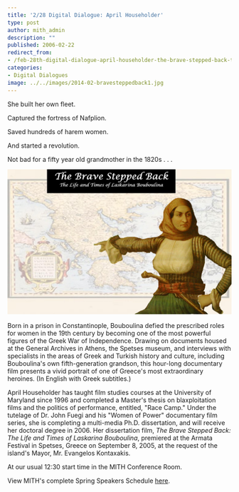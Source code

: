 ```yaml
---
title: '2/28 Digital Dialogue: April Householder'
type: post
author: mith_admin
description: ""
published: 2006-02-22
redirect_from: 
- /feb-28th-digital-dialogue-april-householder-the-brave-stepped-back-the-life-and-times-of-laskarina-bouboulina/
categories:
- Digital Dialogues
image: ../../images/2014-02-bravesteppedback1.jpg
---
```

She built her own fleet.

Captured the fortress of Nafplion.

Saved hundreds of harem women.

And started a revolution.

Not bad for a fifty year old grandmother in the 1820s . . .

![The Brave Stepped Back: The Life and Times of Laskarina Bouboulina. A Film by April Householder](../../images/2014-02-bravesteppedback1.jpg)

Born in a prison in Constantinople, Bouboulina defied the prescribed roles for women in the 19th century by becoming one of the most powerful figures of the Greek War of Independence. Drawing on documents housed at the General Archives in Athens, the Spetses museum, and interviews with specialists in the areas of Greek and Turkish history and culture, including Bouboulina's own fifth-generation grandson, this hour-long documentary film presents a vivid portrait of one of Greece's most extraordinary heroines. (In English with Greek subtitles.)

April Householder has taught film studies courses at the University of Maryland since 1996 and completed a Master's thesis on blaxploitation films and the politics of performance, entitled, "Race Camp." Under the tutelage of Dr. John Fuegi and his "Women of Power" documentary film series, she is completing a multi-media Ph.D. dissertation, and will receive her doctoral degree in 2006. Her dissertation film, _The Brave Stepped Back: The Life and Times of Laskarina Bouboulina_, premiered at the Armata Festival in Spetses, Greece on September 8, 2005, at the request of the island's Mayor, Mr. Evangelos Kontaxakis.

At our usual 12:30 start time in the MITH Conference Room.

View MITH's complete Spring Speakers Schedule [here](http://mith2.umd.edu/programs/mith_speakers_spring_2006.pdf).
